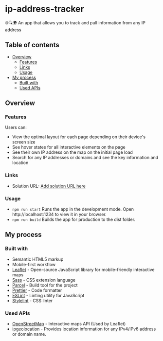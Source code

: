 # ip-address-tracker

:globe_with_meridians::mag::earth_africa: An app that allows you to track and pull information from any IP address

## Table of contents

- [Overview](#overview)
  - [Features](#features)
  - [Links](#links)
  - [Usage](#usage)
- [My process](#my-process)
  - [Built with](#built-with)
  - [Used APIs](#used-apis)

## Overview

### Features

Users can:

- View the optimal layout for each page depending on their device's screen size
- See hover states for all interactive elements on the page
- See their own IP address on the map on the initial page load
- Search for any IP addresses or domains and see the key information and location

### Links

- Solution URL: [Add solution URL here](https://your-solution-url.com)

### Usage

- `npm run start` Runs the app in the development mode.
  Open http://localhost:1234 to view it in your browser.
- `npm run build` Builds the app for production to the dist folder.

## My process

### Built with

- Semantic HTML5 markup
- Mobile-first workflow
- [Leaflet](https://leafletjs.com/) - Open-source JavaScript library for mobile-friendly interactive maps
- [Sass](https://sass-lang.com) - CSS extension language
- [Parcel](https://parceljs.org/) - Build tool for the project
- [Prettier](https://prettier.io/) - Code formatter
- [ESLint](https://eslint.org) - Linting utility for JavaScript
- [Stylelint](https://stylelint.io) - CSS linter

### Used APIs

- [OpenStreetMap](https://www.openstreetmap.org) - Interactive maps API (Used by Leaflet)
- [ipgeolocation](https://app.ipgeolocation.io) - Provides location information for any IPv4/IPv6 address or domain name.

